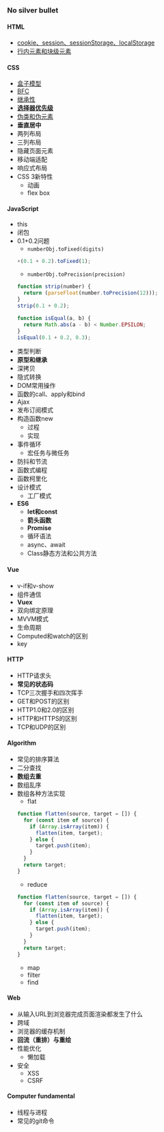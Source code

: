 ### No silver bullet
#### HTML
- [cookie、session、sessionStorage、localStorage](docs/html/issue-1.md)
- [行内元素和块级元素](docs/html/issue-2.md)
#### CSS
- [盒子模型](docs/css/issue-1.md)
- [BFC](docs/css/issue-2.md)
- [继承性](docs/css/issue-3.md)
- [**选择器优先级**](docs/css/issue-4.md)
- [伪类和伪元素](docs/css/issue-5.md)
- **垂直居中**
- 两列布局
- 三列布局
- 隐藏页面元素
- 移动端适配
- 响应式布局
- CSS 3新特性
  - 动画
  - flex box

#### JavaScript
- this
- 闭包
- 0.1+0.2问题
  - `numberObj.toFixed(digits)`
  ```js
  +(0.1 + 0.2).toFixed(1);
  ```
  - `numberObj.toPrecision(precision)`
  ```js
  function strip(number) {
    return (parseFloat(number.toPrecision(12)));
  }
  strip(0.1 + 0.2);
  ```
  ```js
  function isEqual(a, b) {
    return Math.abs(a - b) < Number.EPSILON;
  }
  isEqual(0.1 + 0.2, 0.3);
  ```
- 类型判断
- **原型和继承**
- 深拷贝
- 隐式转换
- DOM常用操作
- 函数的call、apply和bind
- Ajax
- 发布订阅模式
- 构造函数new
  - 过程
  - 实现
- 事件循环
  - 宏任务与微任务
- 防抖和节流
- 函数式编程
- 函数柯里化
- 设计模式
  - 工厂模式
- **ES6**
  - **let和const**
  - **箭头函数**
  - **Promise**
  - 循环语法
  - async、await
  - Class静态方法和公共方法

#### Vue
  - v-if和v-show
  - 组件通信
  - **Vuex**
  - 双向绑定原理
  - MVVM模式
  - 生命周期
  - Computed和watch的区别
  - key

#### HTTP
  - HTTP请求头
  - **常见的状态码**
  - TCP三次握手和四次挥手
  - GET和POST的区别
  - HTTP1.0和2.0的区别
  - HTTP和HTTPS的区别
  - TCP和UDP的区别

#### Algorithm
  - 常见的排序算法
  - 二分查找
  - **数组去重**
  - 数组乱序
  - 数组各种方法实现
    - flat
    ```js
    function flatten(source, target = []) {
      for (const item of source) {
        if (Array.isArray(item)) {
          flatten(item, target);
        } else {
          target.push(item);
        }
      }
      return target;
    }
    ```
    - reduce
    ```js
    function flatten(source, target = []) {
      for (const item of source) {
        if (Array.isArray(item)) {
          flatten(item, target);
        } else {
          target.push(item);
        }
      }
      return target;
    }
    ```
    - map
    - filter
    - find

 
#### Web
  - 从输入URL到浏览器完成页面渲染都发生了什么
  - 跨域
  - 浏览器的缓存机制
  - **回流（重排）与重绘**
  - 性能优化
    - 懒加载
  - 安全
    - XSS
    - CSRF

#### Computer fundamental
  - 线程与进程
  - 常见的git命令
